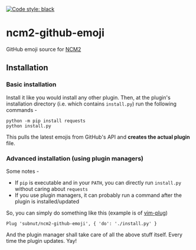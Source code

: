 [![Code style: black](https://img.shields.io/badge/code%20style-black-000000.svg)](https://github.com/psf/black)
# ncm2-github-emoji
GitHub emoji source for [NCM2](https://github.com/ncm2/ncm2)

## Installation

### Basic installation

Install it like you would install any other plugin. Then, at the plugin's installation directory (i.e. which contains `install.py`) run the following commands -
```
python -m pip install requests
python install.py
```

This pulls the latest emojis from GitHub's API and **creates the actual plugin** file.

### Advanced installation (using plugin managers)

Some notes -
* If `pip` is executable and in your `PATH`, you can directly run `install.py` without caring about `requests`
* If you use plugin managers, it can probably run a command after the plugin is installed/updated

So, you can simply do something like this (example is of [vim-plug](https://github.com/junegunn/vim-plug))
```
Plug 'subnut/ncm2-github-emoji', { 'do': './install.py' }
```

And the plugin manager shall take care of all the above stuff itself. Every time the plugin updates. Yay!
